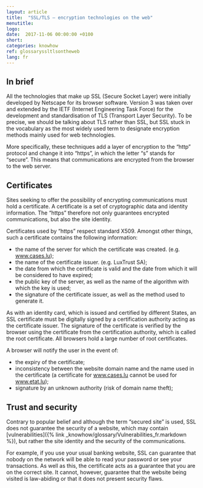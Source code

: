 ```yaml
---
layout: article
title:  "SSL/TLS – encryption technologies on the web"
menutitle:
logo:
date:  2017-11-06 00:00:00 +0100
short:
categories: knowhow
ref: glossaryssltlsontheweb
lang: fr
---
```


## In brief
All the technologies that make up SSL (Secure Socket Layer) were initially developed by Netscape for its browser software. Version 3 was taken over and extended by the IETF (Internet Engineering Task Force) for the development and standardisation of TLS (Transport Layer Security). To be precise, we should be talking about TLS rather than SSL, but SSL stuck in the vocabulary as the most widely used term to designate encryption methods mainly used for web technologies.

More specifically, these techniques add a layer of encryption to the “http” protocol and change it into “https”, in which the letter “s” stands for “secure”. This means that communications are encrypted from the browser to the web server.

## Certificates
Sites seeking to offer the possibility of encrypting communications must hold a certificate. A certificate is a set of cryptographic data and identity information. The “https” therefore not only guarantees encrypted communications, but also the site identity.

Certificates used by “https” respect standard X509. Amongst other things, such a certificate contains the following information:

* the name of the server for which the certificate was created. (e.g. www.cases.lu);
* the name of the certificate issuer. (e.g. LuxTrust SA);
* the date from which the certificate is valid and the date from which it will be considered to have expired;
* the public key of the server, as well as the name of the algorithm with which the key is used;
* the signature of the certificate issuer, as well as the method used to generate it.

As with an identity card, which is issued and certified by different States, an SSL certificate must be digitally signed by a certification authority acting as the certificate issuer. The signature of the certificate is verified by the browser using the certificate from the certification authority, which is called the root certificate. All browsers hold a large number of root certificates.

A browser will notify the user in the event of:

* the expiry of the certificate;
* inconsistency between the website domain name and the name used in the certificate (a certificate for www.cases.lu cannot be used for www.etat.lu);
* signature by an unknown authority (risk of domain name theft);

## Trust and security
Contrary to popular belief and although the term “secured site” is used, SSL does not guarantee the security of a website, which may contain [vulnerabilities]({% link _knowhow/glossary/Vulnerabilities_fr.markdown %}), but rather the site identity and the security of the communications.

For example, if you use your usual banking website, SSL can guarantee that nobody on the network will be able to read your password or see your transactions. As well as this, the certificate acts as a guarantee that you are on the correct site. It cannot, however, guarantee that the website being visited is law-abiding or that it does not present security flaws.
